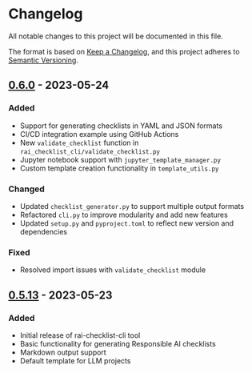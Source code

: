 # Changelog
All notable changes to this project will be documented in this file.

The format is based on [Keep a Changelog](https://keepachangelog.com/en/1.0.0/),
and this project adheres to [Semantic Versioning](https://semver.org/spec/v2.0.0.html).

## [0.6.0] - 2023-05-24
### Added
- Support for generating checklists in YAML and JSON formats
- CI/CD integration example using GitHub Actions
- New `validate_checklist` function in `rai_checklist_cli/validate_checklist.py`
- Jupyter notebook support with `jupyter_template_manager.py`
- Custom template creation functionality in `template_utils.py`

### Changed
- Updated `checklist_generator.py` to support multiple output formats
- Refactored `cli.py` to improve modularity and add new features
- Updated `setup.py` and `pyproject.toml` to reflect new version and dependencies

### Fixed
- Resolved import issues with `validate_checklist` module

## [0.5.13] - 2023-05-23
### Added
- Initial release of rai-checklist-cli tool
- Basic functionality for generating Responsible AI checklists
- Markdown output support
- Default template for LLM projects

[0.6.0]: https://github.com/ByteanAtomResearch/rai-checklist-cli/compare/v0.5.13...v0.6.0
[0.5.13]: https://github.com/ByteanAtomResearch/rai-checklist-cli/releases/tag/v0.5.13